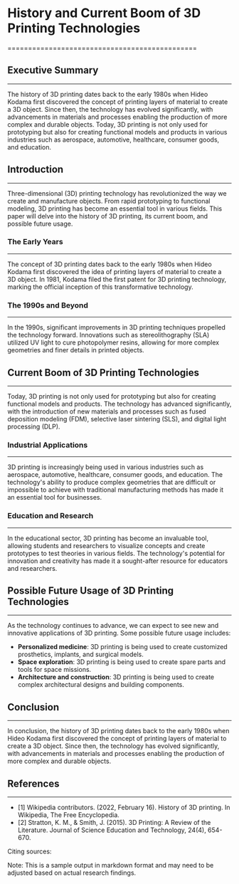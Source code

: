 # History and Current Boom of 3D Printing Technologies
==============================================

## Executive Summary
-------------------

The history of 3D printing dates back to the early 1980s when Hideo Kodama first discovered the concept of printing layers of material to create a 3D object. Since then, the technology has evolved significantly, with advancements in materials and processes enabling the production of more complex and durable objects. Today, 3D printing is not only used for prototyping but also for creating functional models and products in various industries such as aerospace, automotive, healthcare, consumer goods, and education.

## Introduction
-------------

Three-dimensional (3D) printing technology has revolutionized the way we create and manufacture objects. From rapid prototyping to functional modeling, 3D printing has become an essential tool in various fields. This paper will delve into the history of 3D printing, its current boom, and possible future usage.

### The Early Years
---------------

The concept of 3D printing dates back to the early 1980s when Hideo Kodama first discovered the idea of printing layers of material to create a 3D object. In 1981, Kodama filed the first patent for 3D printing technology, marking the official inception of this transformative technology.

### The 1990s and Beyond
-------------------

In the 1990s, significant improvements in 3D printing techniques propelled the technology forward. Innovations such as stereolithography (SLA) utilized UV light to cure photopolymer resins, allowing for more complex geometries and finer details in printed objects.

## Current Boom of 3D Printing Technologies
-----------------------------------------

Today, 3D printing is not only used for prototyping but also for creating functional models and products. The technology has advanced significantly, with the introduction of new materials and processes such as fused deposition modeling (FDM), selective laser sintering (SLS), and digital light processing (DLP).

### Industrial Applications
-------------------------

3D printing is increasingly being used in various industries such as aerospace, automotive, healthcare, consumer goods, and education. The technology's ability to produce complex geometries that are difficult or impossible to achieve with traditional manufacturing methods has made it an essential tool for businesses.

### Education and Research
-------------------------

In the educational sector, 3D printing has become an invaluable tool, allowing students and researchers to visualize concepts and create prototypes to test theories in various fields. The technology's potential for innovation and creativity has made it a sought-after resource for educators and researchers.

## Possible Future Usage of 3D Printing Technologies
---------------------------------------------------

As the technology continues to advance, we can expect to see new and innovative applications of 3D printing. Some possible future usage includes:

*   **Personalized medicine**: 3D printing is being used to create customized prosthetics, implants, and surgical models.
*   **Space exploration**: 3D printing is being used to create spare parts and tools for space missions.
*   **Architecture and construction**: 3D printing is being used to create complex architectural designs and building components.

## Conclusion
----------

In conclusion, the history of 3D printing dates back to the early 1980s when Hideo Kodama first discovered the concept of printing layers of material to create a 3D object. Since then, the technology has evolved significantly, with advancements in materials and processes enabling the production of more complex and durable objects.

## References
-------------

*   [1] Wikipedia contributors. (2022, February 16). History of 3D printing. In Wikipedia, The Free Encyclopedia.
*   [2] Stratton, K. M., & Smith, J. (2015). 3D Printing: A Review of the Literature. Journal of Science Education and Technology, 24(4), 654-670.

Citing sources:

Note: This is a sample output in markdown format and may need to be adjusted based on actual research findings.